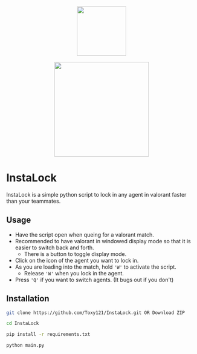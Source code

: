 <p id="start" align="center">
<br>
<a href="#start"><img height="130rem" src="https://raw.githubusercontent.com/Toxy121/InstaLock/main/img/logo.png"></a>
<br><br>
<a href="#start"><img width="250rem" src="https://cdn.jsdelivr.net/gh/Toxy121/InstaLock@main/img/logo.png"></a>
<h1></h1>
</p>

# InstaLock
InstaLock is a simple python script to lock in any agent in valorant faster than your teammates.

## Usage

- Have the script open when queing for a valorant match.
- Recommended to have valorant in windowed display mode so that it is easier to switch back and forth.
  - There is a button to toggle display mode. 
- Click on the icon of the agent you want to lock in.
- As you are loading into the match, hold `'W'` to activate the script.
  - Release `'W'` when you lock in the agent.
- Press `'Q'` if you want to switch agents. (It bugs out if you don't)

## Installation
```sh
git clone https://github.com/Toxy121/InstaLock.git OR Download ZIP

cd InstaLock

pip install -r requirements.txt

python main.py
```
